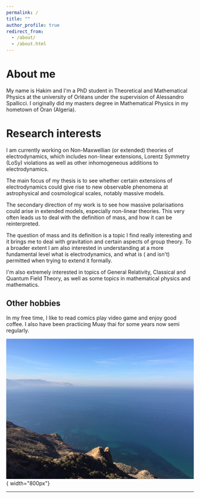```yaml
---
permalink: /
title: ""
author_profile: true
redirect_from: 
  - /about/
  - /about.html
---
```

# About me 
My name is Hakim and I'm a PhD student in Theoretical and Mathematical Physics at the university of Orléans under the supervision of Alessandro Spallicci. I originally did my masters degree in Mathematical Physics in my hometown of Oran (Algeria). 



# Research interests 
I am currently working on Non-Maxwellian (or extended) theories of electrodynamics, which includes non-linear extensions, Lorentz Symmetry (LoSy) violations as well as other inhomogeneous additions to electrodynamics.

The main focus of my thesis is to see whether certain extensions of electrodynamics could give rise to new observable phenomena at astrophysical and cosmological scales, notably massive models. 

The secondary direction of my work is to see how massive polarisations could arise in extended models, especially non-linear theories. This very often leads us to deal with the definition of mass, and how it can be reinterpreted.

The question of mass and its definition is a topic I find really interesting and it brings me to deal with gravitation and certain aspects of group theory.
To a broader extent I am also interested in understanding at a more fundamental level what is electrodynamics, and what is ( and isn't) permitted when trying to extend it formally.

I'm also extremely interested in topics of General Relativity, Classical and Quantum Field Theory, as well as some topics in mathematical physics and mathematics.

## Other hobbies
In my free time, I like to read comics play video game and enjoy good coffee. I also have been practicing Muay thai for some years now semi regularly. 

![pic](images/Oran.jpg){ width="800px"}

------
